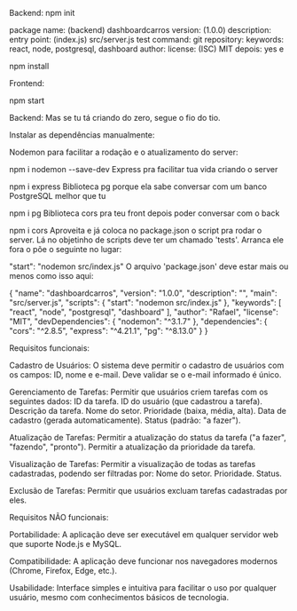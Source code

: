Backend:
npm init

package name: (backend) dashboardcarros
version: (1.0.0) <enter>
description: <enter>
entry point: (index.js) src/server.js
test command: <enter>
git repository: <enter>
keywords: react, node, postgresql, dashboard
author: <teuNomeAqui>
license: (ISC) MIT
depois: yes e <enter>

npm install


Frontend:

npm start


Backend:
Mas se tu tá criando do zero, segue o fio do tio.

Instalar as dependências manualmente:

Nodemon para facilitar a rodação e o atualizamento do server:

npm i nodemon --save-dev
Express pra facilitar tua vida criando o server

npm i express
Biblioteca pg porque ela sabe conversar com um banco PostgreSQL melhor que tu

npm i pg
Biblioteca cors pra teu front depois poder conversar com o back

npm i cors
Aproveita e já coloca no package.json o script pra rodar o server. Lá no objetinho de scripts deve ter um chamado 'tests'. Arranca ele fora o põe o seguinte no lugar:

"start": "nodemon src/index.js"
O arquivo 'package.json' deve estar mais ou menos como isso aqui:

{
  "name": "dashboardcarros",
  "version": "1.0.0",
  "description": "",
  "main": "src/server.js",
  "scripts": {
    "start": "nodemon src/index.js"
  },
  "keywords": [
    "react",
    "node",
    "postgresql",
    "dashboard"
  ],
  "author": "Rafael",
  "license": "MIT",
  "devDependencies": {
    "nodemon": "^3.1.7"
  },
  "dependencies": {
    "cors": "^2.8.5",
    "express": "^4.21.1",
    "pg": "^8.13.0"
  }
}


Requisitos funcionais:


 Cadastro de Usuários:
O sistema deve permitir o cadastro de usuários com os campos: ID, nome e e-mail.
Deve validar se o e-mail informado é único.

Gerenciamento de Tarefas:
Permitir que usuários criem tarefas com os seguintes dados:
ID da tarefa.
ID do usuário (que cadastrou a tarefa).
Descrição da tarefa.
Nome do setor.
Prioridade (baixa, média, alta).
Data de cadastro (gerada automaticamente).
Status (padrão: "a fazer").

Atualização de Tarefas:
Permitir a atualização do status da tarefa ("a fazer", "fazendo", "pronto").
Permitir a atualização da prioridade da tarefa.

Visualização de Tarefas:
Permitir a visualização de todas as tarefas cadastradas, podendo ser filtradas por:
Nome do setor.
Prioridade.
Status.

Exclusão de Tarefas:
Permitir que usuários excluam tarefas cadastradas por eles.






Requisitos NÃO funcionais:

Portabilidade:
A aplicação deve ser executável em qualquer servidor web que suporte Node.js e MySQL.

Compatibilidade:
A aplicação deve funcionar nos navegadores modernos (Chrome, Firefox, Edge, etc.).

Usabilidade:
Interface simples e intuitiva para facilitar o uso por qualquer usuário, mesmo com conhecimentos básicos de tecnologia.


